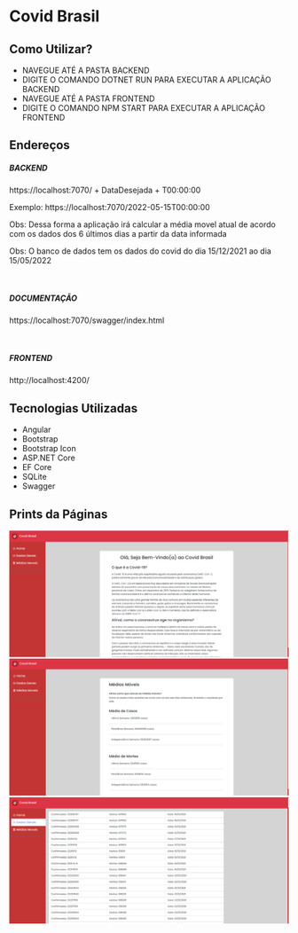 # Covid Brasil

## Como Utilizar?

<ul>
    <li>NAVEGUE ATÉ A PASTA BACKEND</li>
    <li>DIGITE O COMANDO DOTNET RUN PARA EXECUTAR A APLICAÇÃO BACKEND</li>
    <li>NAVEGUE ATÉ A PASTA FRONTEND</li>
    <li>DIGITE O COMANDO NPM START PARA EXECUTAR A APLICAÇÃO FRONTEND</li>
</ul>

## Endereços

<h5>BACKEND</h5>

<p>https://localhost:7070/ + DataDesejada + T00:00:00</p>
<p>Exemplo: https://localhost:7070/2022-05-15T00:00:00
<p>Obs: Dessa forma a aplicação irá calcular a média movel atual de acordo com os dados dos 6 últimos dias a partir da data informada</p>
<p>Obs: O banco de dados tem os dados do covid do dia 15/12/2021 ao dia 15/05/2022</p>
<br>

<h5>DOCUMENTAÇÃO</h5>
<p>https://localhost:7070/swagger/index.html</p>
<br>
<h5>FRONTEND</h5>
<p>http://localhost:4200/</p>

## Tecnologias Utilizadas

<ul>
    <li>Angular</li>
    <li>Bootstrap</li>
    <li>Bootstrap Icon</li>
    <li>ASP.NET Core</li>
    <li>EF Core</li>
    <li>SQLite</li>
    <li>Swagger</li>
</ul>

## Prints da Páginas

<img src=".\imgs\home.png"></img>
<br>
<img src=".\imgs\pagemedias.png"></img>
<img src=".\imgs\dadosgerais.png"></img>


